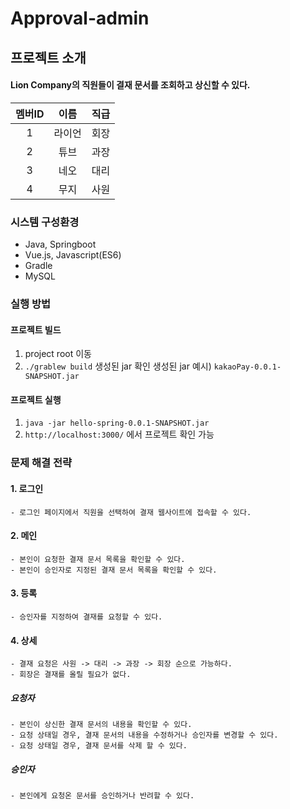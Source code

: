 # Approval-admin

## 프로젝트 소개

#### Lion Company의 직원들이 결재 문서를 조회하고 상신할 수 있다.
|멤버ID|이름|직급|
|:-:|:-:|:-:|
|1|라이언|회장|
|2|튜브|과장|
|3|네오|대리|
|4|무지|사원|


### 시스템 구성환경
- Java, Springboot
- Vue.js, Javascript(ES6)
- Gradle
- MySQL


### 실행 방법
#### 프로젝트 빌드
1. project root 이동
2. `./grablew build`  생성된 jar 확인
생성된 jar 예시) `kakaoPay-0.0.1-SNAPSHOT.jar`

#### 프로젝트 실행
1. `java -jar hello-spring-0.0.1-SNAPSHOT.jar` 
2. `http://localhost:3000/` 에서 프로젝트 확인 가능


### 문제 해결 전략
#### 1. 로그인
```
- 로그인 페이지에서 직원을 선택하여 결재 웹사이트에 접속할 수 있다.
```

#### 2. 메인 
```
- 본인이 요청한 결재 문서 목록을 확인할 수 있다.
- 본인이 승인자로 지정된 결재 문서 목록을 확인할 수 있다.
```

#### 3. 등록
```
- 승인자를 지정하여 결재를 요청할 수 있다.
```

#### 4. 상세 
```
- 결재 요청은 사원 -> 대리 -> 과장 -> 회장 순으로 가능하다.
- 회장은 결재를 올릴 필요가 없다.
```

##### 요청자
```
- 본인이 상신한 결재 문서의 내용을 확인할 수 있다.
- 요청 상태일 경우, 결재 문서의 내용을 수정하거나 승인자를 변경할 수 있다.
- 요청 상태일 경우, 결재 문서를 삭제 할 수 있다.
```

##### 승인자
```
- 본인에게 요청온 문서를 승인하거나 반려할 수 있다.
```

